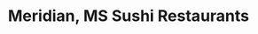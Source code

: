 ---
layout: city
title: Meridian, MS Sushi Restaurants
permalink: /mississippi/meridian/
stateAbbr: MS
stateName: Mississippi
cityName: Meridian
---